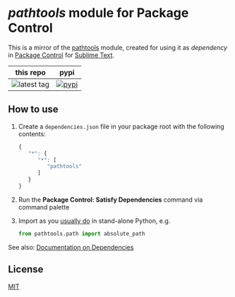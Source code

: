 # *pathtools* module for Package Control

This is a mirror of the [pathtools](https://github.com/gorakhargosh/pathtools) module, created for using it as *dependency* in [Package Control](http://packagecontrol.io) for [Sublime Text](http://sublimetext.com/).


this repo | pypi
---- | ----
![latest tag](https://img.shields.io/github/tag/vovkkk/sublime-pathtools.svg) | [![pypi](https://img.shields.io/pypi/v/pathtools.svg)](https://pypi.python.org/pypi/pathtools)


## How to use

1. Create a `dependencies.json` file in your package root with the following contents:

    ```js
    {
       "*": {
          "*": [
             "pathtools"
          ]
       }
    }
    ```

2. Run the **Package Control: Satisfy Dependencies** command via command palette

3. Import as you [usually do](http://pythonhosted.org/pathtools/api.html) in stand-alone Python, e.g.

    ```python
    from pathtools.path import absolute_path
    ```


See also:
[Documentation on Dependencies ](https://packagecontrol.io/docs/dependencies)

## License

[MIT](all/LICENSE)
